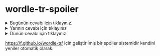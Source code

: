 # wordle-tr-spoiler

<details>
  <summary>Bugünün cevabı için tıklayınız.</summary>
  <br>
    <b> çevre </b>
</details>

<details>
  <summary>Yarının cevabı için tıklayınız</summary>
  <br>
   <b> ödlek </b>
</details>

<details>
  <summary>Dünün cevabı için tıklayınız </summary>
  <br>
  <b> yağır </b>
</details>

https://f.github.io/wordle-tr/ için geliştirilmiş bir spoiler sistemidir kendini yeniler otomatik olarak.

